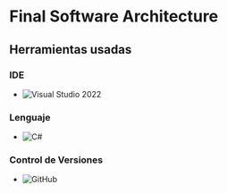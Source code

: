 # Final Software Architecture

## Herramientas usadas

### **IDE**
- ![Visual Studio 2022](https://img.shields.io/badge/Visual_Studio_2022-5C2D91?logo=visual-studio&logoColor=white&style=for-the-badge)

### **Lenguaje**
- ![C#](https://img.shields.io/badge/C%23-239120?logo=c-sharp&logoColor=white&style=for-the-badge)

### **Control de Versiones**
- ![GitHub](https://img.shields.io/badge/GitHub-181717?logo=github&logoColor=white&style=for-the-badge)
